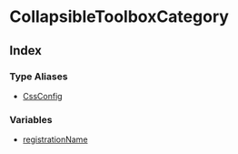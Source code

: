 # CollapsibleToolboxCategory

## Index

### Type Aliases

- [CssConfig](type-aliases/CssConfig.md)

### Variables

- [registrationName](variables/registrationName.md)
